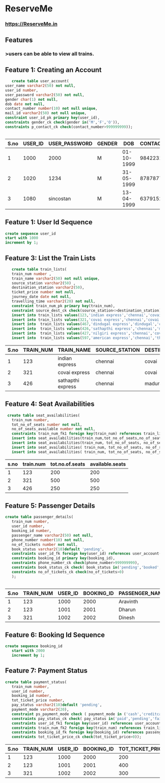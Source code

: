 # ReserveMe
### https://ReserveMe.in

## Features
  ### >users can be able to view all trains.
## Feature 1: Creating an Account

```sql
   create table user_account(
user_name varchar2(50) not null,
user_id number,
user_password varchar2(50) not null,
gender char(1) not null,
dob date not null,
contact_number number(10) not null unique,
mail_id varchar2(50) not null unique,
constraint user_id_pk primary key(user_id),
constraints gender_ck check(gender in('M','F','O')),
constraints p_contact_ck check(contact_number>999999999));
  
```   
| S.no | USER_ID | USER_PASSWORD | GENDER | DOB        | CONTACT_NUMBER | MAIL_ID               |
|------|---------|---------------|--------|------------|----------------|-----------------------|
| 1    | 1000    | 2000          | M      | 01-10-1999 | 9842231946     | aravinth@gmail.com    |
| 2    | 1020    | 1234          | M      | 31-05-1999 | 8787877872     | praveen@gmail.com     |
| 3    | 1080    | sincostan     | M      | 13-04-1999 | 6379152730     | dharunks001@gmail.com |

## Feature 1: User Id Sequence

```sql
create sequence user_id
start with 1000
increment by 1;
```
## Feature 3: List the Train Lists
```sql
   create table train_lists(
   train_num number ,
   train_name varchar2(50) not null unique,
   source_station varchar2(50) ,
   destination_station varchar2(50),
   ticket_price number not null,
   journey_date date not null,
   travelling_time varchar2(20) not null,
   constraint train_num_pk primary key(train_num),
   constraint source_dest_ck check(source_station<>destination_station));
   insert into train_lists values(123,'indian express','chennai','covai',200,date '2020-01-26','8:00 to 20:00');
   insert into train_lists values(321,'covai express','chennai','covai',250,date '2020-01-26','10:00 to 22:30');
   insert into  train_lists values(467,'dindugal express','dindugal','chennai',150,date '2020-01-27','06:00 to 13:00');
   insert into  train_lists values(426,'sathapthi express','chennai','madurai',300,date '2020-01-26','21:30 to 04:30');
   insert into  train_lists values(427,'nilgiri express','chennai','covai',300,date '2020-01-27','21:30 to 04:30');
   insert into  train_lists values(597,'american express','chennai','theni',300,date '2020-01-27','21:30 to 04:30');
```   
| S.no | TRAIN_NUM | TRAIN_NAME        | SOURCE_STATION | DESTINATION_STATION | TICKET_PRICE | JOURNEY_DATE | TRAVELLING_TIME |
|------|-----------|-------------------|----------------|---------------------|--------------|--------------|-----------------|
| 1    | 123       | indian express    | chennai        | covai               | 200          | 26-01-2020   | 8:00 to 20:00   |
| 2    | 321       | covai express     | chennai        | covai               | 250          | 26-01-2020   | 10:00 to 22:30  |
| 3    | 426       | sathapthi express | chennai        | madurai             | 300          | 26-01-2020   | 21:30 to 04:30  |

## Feature 4: Seat Availabilities
```sql
 create table seat_availabilities(
   train_num number,
   tot_no_of_seats number not null,
   no_of_seats_available number not null,
   constraints train_num_fk1 foreign key(train_num) references train_lists (train_num));
   insert into seat_availabilities(train_num,tot_no_of_seats,no_of_seats_available) values(123,200,200);
   insert into seat_availabilities(train_num, tot_no_of_seats, no_of_seats_available) values(123,500,500);
   insert into seat_availabilities( train_num, tot_no_of_seats, no_of_seats_available) values( 467,450,450);
   insert into seat_availabilities( train_num, tot_no_of_seats, no_of_seats_available) values( 426,250,250);
```   
| s.no | train.num | tot.no.of.seats | available.seats |
|------|-----------|-----------------|-----------------|
| 1    | 123       | 200             | 200              |
| 2    | 321       | 500             | 500              |
| 3    | 426       | 250             | 250              |
## Feature 5: Passenger Details
```sql
create table passenger_details(
   train_num number,
   user_id number,
   booking_id number,
   passenger_name varchar2(50) not null,
   phone_number number(10) not null,
   no_of_tickets number not null,
   book_status varchar2(10)default 'pending',
   constraints user_id_fk foreign key(user_id) references user_account(user_id),
   constraints booking_id primary key(booking_id),
   constraints phone_number_ck check(phone_number>999999999),
   constraints book_status_ck check( book_status in('pending','booked','cancelled')),
   constraints no_of_tickets_ck check(no_of_tickets>0)
   );
 
```
| S.no | TRAIN_NUM | USER_ID | BOOKING_ID | PASSENGER_NAME | PHONE_NUMBER | NO_OF_TICKETS | BOOK_STATUS |
|------|-----------|---------|------------|----------------|--------------|---------------|-------------|
| 1    | 123       | 1000    | 2000       | Aravinth       | 9842231946   | 1             | booked      |
| 2    | 123       | 1001    | 2001       | Dharun         | 6379152730   | 2             | booked      |
| 3    | 321       | 1002    | 2002       | Dinesh         | 8756445621   | 1             | booked      |


## Feature 6:  Booking Id Sequence
```sql
create sequence booking_id
   start with 2000
   increment by 1;
```
## Feature 7:  Payment Status
```sql
create table payment_status(
   train_num number,
   user_id number,
   booking_id number,
   tot_ticket_price number,
   pay_status varchar2(10)default 'pending',
   payment_mode varchar2(20),
   constraint ps_payment_mode check ( payment_mode in ('cash','creditcard','wallet')),
   constraints pay_status_ck check( pay_status in('paid','pending','failed','returned','cash')),
   constraints user_id_fk1 foreign key(user_id) references user_account(user_id),
   constraints train_num_fk2 foreign key(train_num) references train_lists(train_num),
   constraints booking_id_fk foreign key(booking_id) references passenger_details(booking_id),
   constraints tot_ticket_price_ck check(tot_ticket_price>0));
```
| S.no | TRAIN_NUM | USER_ID | BOOKING_ID | TOT_TICKET_PRICE | PAY_STATUS | PAYMENT_MODE |
|------|-----------|---------|------------|------------------|------------|--------------|
| 1    | 123       | 1000    | 2000       | 200              | paid       | creditcard   |
| 2    | 123       | 1001    | 2001       | 400              | paid       | creditcard   |
| 3    | 321       | 1002    | 2002       | 300              | paid       | creditcard   |
